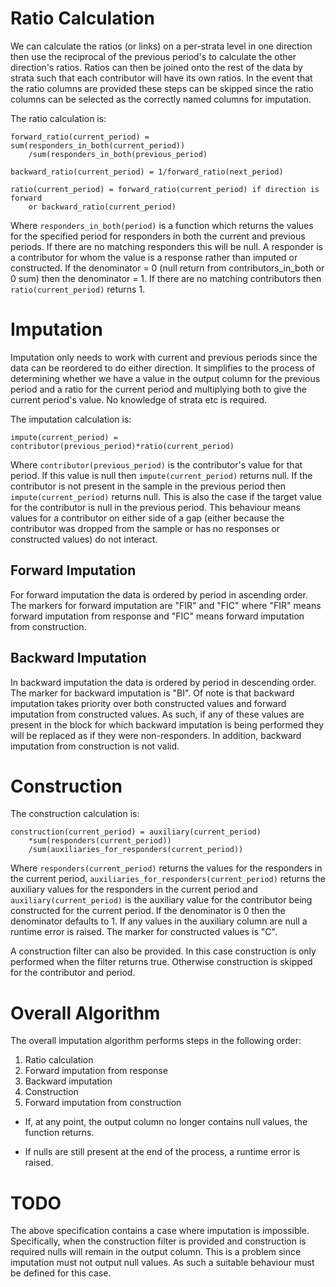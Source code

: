 Ratio Calculation
================

We can calculate the ratios (or links) on a per-strata level in one
direction then use the reciprocal of the previous period's to calculate the
other direction's ratios. Ratios can then be joined onto the rest of the
data by strata such that each contributor will have its own ratios. In the
event that the ratio columns are provided these steps can be skipped since
the ratio columns can be selected as the correctly named columns for
imputation.

The ratio calculation is:
```
forward_ratio(current_period) = sum(responders_in_both(current_period))
    /sum(responders_in_both(previous_period)

backward_ratio(current_period) = 1/forward_ratio(next_period)

ratio(current_period) = forward_ratio(current_period) if direction is forward
    or backward_ratio(current_period)
```

Where `responders_in_both(period)` is a function which returns the values for
the specified period for responders in both the current and previous
periods. If there are no matching responders this will be null. A responder
is a contributor for whom the value is a response rather than imputed or
constructed. If the denominator = 0 (null return from contributors_in_both
or 0 sum) then the denominator = 1. If there are no matching contributors
then `ratio(current_period)` returns 1.

Imputation
==========

Imputation only needs to work with current and previous periods since the
data can be reordered to do either direction. It simplifies to the process
of determining whether we have a value in the output column for the previous
period and a ratio for the current period and multiplying both to give the
current period's value. No knowledge of strata etc is required.

The imputation calculation is:
```
impute(current_period) = contributor(previous_period)*ratio(current_period)
```

Where `contributor(previous_period)` is the contributor's value for that
period. If this value is null then `impute(current_period)` returns null. If
the contributor is not present in the sample in the previous period then
`impute(current_period)` returns null. This is also the case if the target
value for the contributor is null in the previous period. This behaviour
means values for a contributor on either side of a gap (either because the
contributor was dropped from the sample or has no responses or constructed
values) do not interact.

Forward Imputation
------------------

For forward imputation the data is ordered by period in ascending order. The
markers for forward imputation are "FIR" and "FIC" where "FIR" means
forward imputation from response and "FIC" means forward imputation from
construction.

Backward Imputation
-------------------

In backward imputation the data is ordered by period in descending order.
The marker for backward imputation is "BI". Of note is that backward
imputation takes priority over both constructed values and forward
imputation from constructed values. As such, if any of these values are
present in the block for which backward imputation is being performed they
will be replaced as if they were non-responders. In addition, backward
imputation from construction is not valid.

Construction
============

The construction calculation is:
```
construction(current_period) = auxiliary(current_period)
    *sum(responders(current_period))
    /sum(auxiliaries_for_responders(current_period))
```

Where `responders(current_period)` returns the values for the responders in
the current period, `auxiliaries_for_responders(current_period)` returns the
auxiliary values for the responders in the current period and
`auxiliary(current_period)` is the auxiliary value for the contributor being
constructed for the current period. If the denominator is 0 then the
denominator defaults to 1. If any values in the auxiliary column are null a
runtime error is raised. The marker for constructed values is "C".

A construction filter can also be provided. In this case construction is
only performed when the filter returns true. Otherwise construction is
skipped for the contributor and period.

Overall Algorithm
=================

The overall imputation algorithm performs steps in the following order:
1. Ratio calculation
2. Forward imputation from response
3. Backward imputation
4. Construction
5. Forward imputation from construction

* If, at any point, the output column no longer contains null values, the
function returns. 

* If nulls are still present at the end of the process, a
runtime error is raised.

TODO
====

The above specification contains a case where imputation is impossible.
Specifically, when the construction filter is provided and construction is
required nulls will remain in the output column. This is a problem since
imputation must not output null values. As such a suitable behaviour must be
defined for this case.
